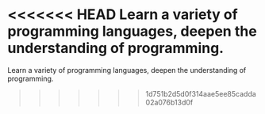 <<<<<<< HEAD
Learn a variety of programming languages, deepen the understanding of programming.
=======
Learn a variety of programming languages, deepen the understanding of programming.
>>>>>>> 1d751b2d5d0f314aae5ee85cadda02a076b13d0f
